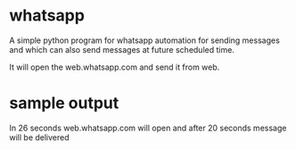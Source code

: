 # whatsapp

A simple python program for whatsapp automation for sending messages and which can also send messages at future scheduled time.

It will open the web.whatsapp.com and send it from web.

# sample output

In 26 seconds web.whatsapp.com will open and after 20 seconds message will be delivered
